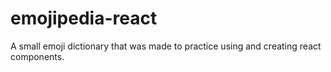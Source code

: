 # emojipedia-react
A small emoji dictionary that was made to practice using and creating react components.
